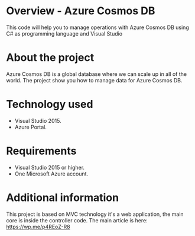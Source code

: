 
# Overview - Azure Cosmos DB
This code will help you to manage operations with Azure Cosmos DB using C# as programming language and Visual Studio

# About the project
Azure Cosmos DB is a global database where we can scale up in all of the world. The project show you how to manage data for Azure Cosmos DB.

# Technology used

* Visual Studio 2015.
* Azure Portal.

# Requirements

* Visual Studio 2015 or higher.
* One Microsoft Azure account.

# Additional information

This project is based on MVC technology it's a web application, the main core is inside the controller code. The main article is here: https://wp.me/p4REoZ-R8

